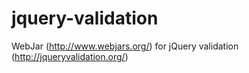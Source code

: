 jquery-validation
=================

WebJar (http://www.webjars.org/) for jQuery validation (http://jqueryvalidation.org/)

